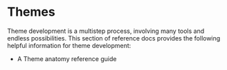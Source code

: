 # Themes [](id=themes-reference)

Theme development is a multistep process, involving many tools and endless 
possibilities. This section of reference docs provides the following helpful 
information for theme development:

- A Theme anatomy reference guide
